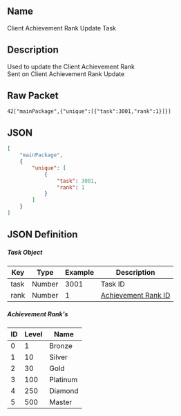 ## Name

Client Achievement Rank Update Task

## Description

Used to update the Client Achievement Rank<br>
Sent on Client Achievement Rank Update


## Raw Packet

`42["mainPackage",{"unique":[{"task":3001,"rank":1}]}]`

## JSON

``` json
[
    "mainPackage",
    {
        "unique": [
            {
                "task": 3001,
                "rank": 1
            }
        ]
    }
]
```

## JSON Definition

##### Task Object
| Key     | Type   | Example | Description                               |
|---------|--------|---------|-------------------------------------------|
| task    | Number | 3001    | Task ID                                   |
| rank    | Number | 1       | [Achievement Rank ID](#achievement-ranks) |

##### Achievement Rank's
| ID | Level | Name     |
|----|-------|----------|
| 0  | 1     | Bronze   |
| 1  | 10    | Silver   |
| 2  | 30    | Gold     |
| 3  | 100   | Platinum |
| 4  | 250   | Diamond  |
| 5  | 500   | Master   |